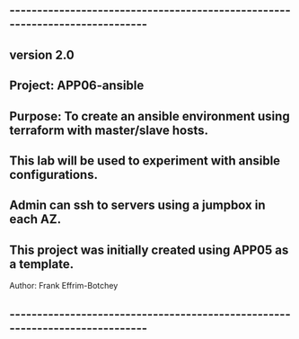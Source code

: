 ## ----------------------------------------------------------------------------
## version  2.0
## Project: APP06-ansible
## Purpose: To create an ansible environment using terraform with master/slave hosts.  
## This lab will be used to experiment with ansible configurations.

## Admin can ssh to servers using a jumpbox in each AZ.
## This project was initially created using APP05 as a template.

   Author:  Frank Effrim-Botchey
## ----------------------------------------------------------------------------


